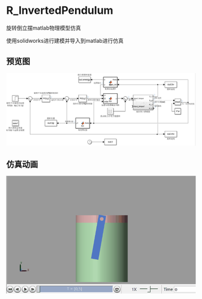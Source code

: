 # R_InvertedPendulum

旋转倒立摆matlab物理模型仿真

使用solidworks进行建模并导入到matlab进行仿真

## 预览图

![001](./image/overview1.png)

## 仿真动画

![002](./image/video1.gif)

